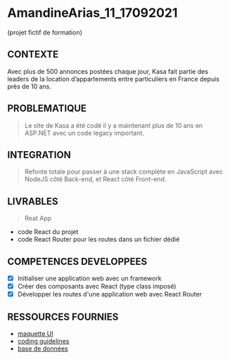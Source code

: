 # AmandineArias_11_17092021

(projet fictif de formation)

## CONTEXTE

Avec plus de 500 annonces postées chaque jour, Kasa fait partie des leaders de la location d’appartements entre particuliers en France depuis près de 10 ans.

## PROBLEMATIQUE

> Le site de Kasa a été codé il y a maintenant plus de 10 ans en ASP.NET avec un code legacy important.

## INTEGRATION

> Refonte totale pour passer à une stack complète en JavaScript avec NodeJS côté Back-end, et React côté Front-end.

## LIVRABLES

> Reat App

- code React du projet
- code React Router pour les routes dans un fichier dédié

## COMPETENCES DEVELOPPEES

- [x] Initialiser une application web avec un framework
- [x] Créer des composants avec React (type class imposé)
- [x] Développer les routes d'une application web avec React Router

## RESSOURCES FOURNIES

- [maquette UI](https://www.figma.com/file/bAnXDNqRKCRRP8mY2gcb5p/UI-Design-Kasa-FR?node-id=4%3A1)
- [coding guidelines](https://s3-eu-west-1.amazonaws.com/course.oc-static.com/projects/Front-End+V2/P9+React+1/Coding+guidelines+Kasa.pdf)
- [base de données](https://s3-eu-west-1.amazonaws.com/course.oc-static.com/projects/Front-End+V2/P9+React+1/logements.json)
